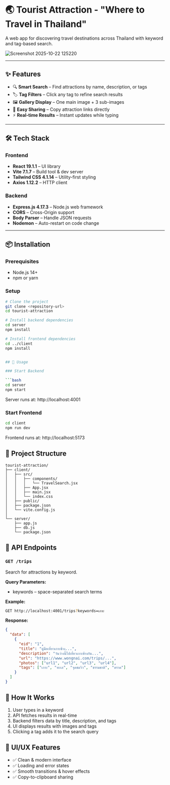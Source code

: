 # 🌏 Tourist Attraction - "Where to Travel in Thailand"

A web app for discovering travel destinations across Thailand with keyword and tag-based search.

![Screenshot 2025-10-22 125220](https://github.com/user-attachments/assets/157cdba0-69a1-49f0-9ddb-2b4aff89387e)

---

## ✨ Features

- 🔍 **Smart Search** – Find attractions by name, description, or tags  
- 🏷️ **Tag Filters** – Click any tag to refine search results  
- 🖼️ **Gallery Display** – One main image + 3 sub-images  
- 🔗 **Easy Sharing** – Copy attraction links directly  
- ⚡ **Real-time Results** – Instant updates while typing  

---

## 🛠 Tech Stack

### Frontend
- **React 19.1.1** – UI library  
- **Vite 7.1.7** – Build tool & dev server  
- **Tailwind CSS 4.1.14** – Utility-first styling  
- **Axios 1.12.2** – HTTP client  

### Backend
- **Express.js 4.17.3** – Node.js web framework  
- **CORS** – Cross-Origin support  
- **Body Parser** – Handle JSON requests  
- **Nodemon** – Auto-restart on code change  

---

## 📦 Installation

### Prerequisites
- Node.js 14+  
- npm or yarn  

### Setup

```bash
# Clone the project
git clone <repository-url>
cd tourist-attraction

# Install backend dependencies
cd server
npm install

# Install frontend dependencies
cd ../client
npm install


## 🚀 Usage

### Start Backend

```bash
cd server
npm start
```

Server runs at: http://localhost:4001

### Start Frontend

```bash
cd client
npm run dev
```

Frontend runs at: http://localhost:5173


## 📁 Project Structure

```
tourist-attraction/
├── client/                    
│   ├── src/
│   │   ├── components/
│   │   │   └── TravelSearch.jsx    
│   │   ├── App.jsx                
│   │   ├── main.jsx          
│   │   └── index.css       
│   ├── public/               
│   ├── package.json
│   └── vite.config.js
│
└── server/                 
    ├── app.js                
    ├── db.js                  
    └── package.json
```

## 🔌 API Endpoints

### `GET /trips`

Search for attractions by keyword.

**Query Parameters:**
- keywords – space-separated search terms

**Example:**
```bash
GET http://localhost:4001/trips?keywords=เกาะ
```

**Response:**
```json
{
  "data": [
    {
      "eid": "1",
      "title": "คู่มือเที่ยวเกาะช้าง...",
      "description": "วันว่างนี้ไปเที่ยวเกาะช้างกัน...",
      "url": "https://www.wongnai.com/trips/...",
      "photos": ["url1", "url2", "url3", "url4"],
      "tags": ["เกาะ", "ทะเล", "จุดชมวิว", "ธรรมชาติ", "ตราด"]
    }
  ]
}
```

## 🎯 How It Works

1. User types in a keyword
2. API fetches results in real-time
3. Backend filters data by title, description, and tags
4. UI displays results with images and tags
5. Clicking a tag adds it to the search query

## 🎨 UI/UX Features

- ✅ Clean & modern interface
- ✅ Loading and error states
- ✅ Smooth transitions & hover effects
- ✅ Copy-to-clipboard sharing
